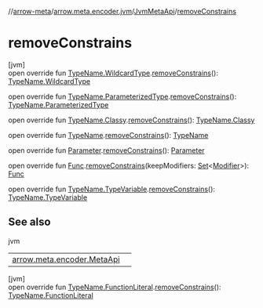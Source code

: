 //[arrow-meta](../../../index.md)/[arrow.meta.encoder.jvm](../index.md)/[JvmMetaApi](index.md)/[removeConstrains](remove-constrains.md)

# removeConstrains

[jvm]\
open override fun [TypeName.WildcardType](../../arrow.meta.ast/-type-name/-wildcard-type/index.md).[removeConstrains](remove-constrains.md)(): [TypeName.WildcardType](../../arrow.meta.ast/-type-name/-wildcard-type/index.md)

open override fun [TypeName.ParameterizedType](../../arrow.meta.ast/-type-name/-parameterized-type/index.md).[removeConstrains](remove-constrains.md)(): [TypeName.ParameterizedType](../../arrow.meta.ast/-type-name/-parameterized-type/index.md)

open override fun [TypeName.Classy](../../arrow.meta.ast/-type-name/-classy/index.md).[removeConstrains](remove-constrains.md)(): [TypeName.Classy](../../arrow.meta.ast/-type-name/-classy/index.md)

open override fun [TypeName](../../arrow.meta.ast/-type-name/index.md).[removeConstrains](remove-constrains.md)(): [TypeName](../../arrow.meta.ast/-type-name/index.md)

open override fun [Parameter](../../arrow.meta.ast/-parameter/index.md).[removeConstrains](remove-constrains.md)(): [Parameter](../../arrow.meta.ast/-parameter/index.md)

open override fun [Func](../../arrow.meta.ast/-func/index.md).[removeConstrains](remove-constrains.md)(keepModifiers: [Set](https://kotlinlang.org/api/latest/jvm/stdlib/kotlin.collections/-set/index.html)&lt;[Modifier](../../arrow.meta.ast/-modifier/index.md)&gt;): [Func](../../arrow.meta.ast/-func/index.md)

open override fun [TypeName.TypeVariable](../../arrow.meta.ast/-type-name/-type-variable/index.md).[removeConstrains](remove-constrains.md)(): [TypeName.TypeVariable](../../arrow.meta.ast/-type-name/-type-variable/index.md)

## See also

jvm

| | |
|---|---|
| [arrow.meta.encoder.MetaApi](../../arrow.meta.encoder/-meta-api/remove-constrains.md) |  |

[jvm]\
open override fun [TypeName.FunctionLiteral](../../arrow.meta.ast/-type-name/-function-literal/index.md).[removeConstrains](remove-constrains.md)(): [TypeName.FunctionLiteral](../../arrow.meta.ast/-type-name/-function-literal/index.md)
